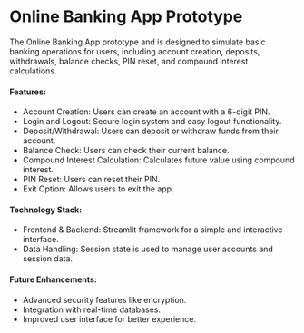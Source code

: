 # Online Banking App Prototype
The Online Banking App prototype and is designed to simulate basic banking operations for users, 
including account creation, deposits, withdrawals, balance checks, PIN reset, and compound interest calculations.

#### Features:
- Account Creation: Users can create an account with a 6-digit PIN.
- Login and Logout: Secure login system and easy logout functionality.
- Deposit/Withdrawal: Users can deposit or withdraw funds from their account.
- Balance Check: Users can check their current balance.
- Compound Interest Calculation: Calculates future value using compound interest.
- PIN Reset: Users can reset their PIN.
- Exit Option: Allows users to exit the app.

#### Technology Stack:
- Frontend & Backend: Streamlit framework for a simple and interactive interface.
- Data Handling: Session state is used to manage user accounts and session data.

#### Future Enhancements:
- Advanced security features like encryption.
- Integration with real-time databases.
- Improved user interface for better experience.
